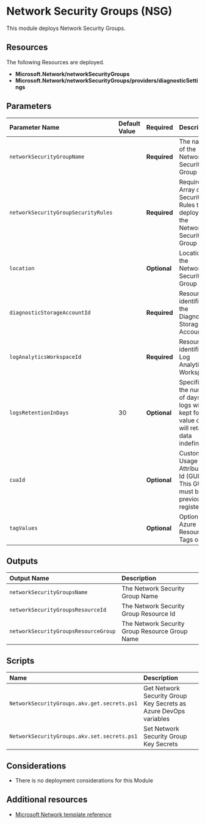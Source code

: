 # Network Security Groups (NSG)

This module deploys Network Security Groups.

## Resources

The following Resources are deployed.

+ **Microsoft.Network/networkSecurityGroups**
+ **Microsoft.Network/networkSecurityGroups/providers/diagnosticSettings**

## Parameters

| Parameter Name | Default Value | Required | Description |
| :-             | :-            | :-       |:-           |
| `networkSecurityGroupName` || **Required** | The name of the Network Security Group
| `networkSecurityGroupSecurityRules` || **Required** | Required. Array of Security Rules to deploy to the Network Security Group
| `location` || **Optional** | Location of the Network Security Group
| `diagnosticStorageAccountId` || **Required** | Resource identifier of the Diagnostic Storage Account
| `logAnalyticsWorkspaceId` || **Required** | Resource identifier of Log Analytics Workspace
| `logsRetentionInDays` | 30 | **Optional** | Specifies the number of days that logs will be kept for, a value of 0 will retain data indefinitely
| `cuaId` || **Optional** | Customer Usage Attribution Id (GUID). This GUID must be previously registered
| `tagValues` || **Optional** | Optional. Azure Resource Tags object

## Outputs

| Output Name | Description |
| :-          | :-          |
| `networkSecurityGroupsName` | The Network Security Group Name
| `networkSecurityGroupsResourceId` | The Network Security Group Resource Id
| `networkSecurityGroupsResourceGroup` | The Network Security Group Resource Group Name

## Scripts

| Name | Description |
| :-   | :-          |
| `NetworkSecurityGroups.akv.get.secrets.ps1` | Get Network Security Group Key Secrets as Azure DevOps variables
| `NetworkSecurityGroups.akv.set.secrets.ps1` | Set Network Security Group Key Secrets

## Considerations

+ There is no deployment considerations for this Module

## Additional resources

+ [Microsoft Network template reference](https://docs.microsoft.com/en-us/azure/templates/microsoft.network/allversions)
